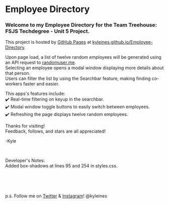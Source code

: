 # Employee Directory

### Welcome to my Employee Directory for the Team Treehouse: FSJS Techdegree - Unit 5 Project.

This project is hosted by [GitHub Pages](https://docs.github.com/en/pages) at [kyleines.github.io/Employee-Directory](https://kyleines.github.io/Employee-Directory/).

Upon page load, a list of twelve random employees will be generated using an API request to [randomuser.me](https://randomuser.me/). \
Selecting an employee opens a modal window displaying more details about that person. \
Users can filter the list by using the Searchbar feature, making finding co-workers faster and easier.

This apps's features include: \
:heavy_check_mark: Real-time filtering on keyup in the searchbar. \
:heavy_check_mark: Modal window toggle buttons to easily switch between employees. \
:heavy_check_mark: Refreshing the page displays twelve random employees.

Thanks for visiting! \
Feedback, follows, and stars are all appreciated!

-Kyle

<br>

Developer's Notes: \
Added box-shadows at lines 95 and 254 in styles.css.

<br>
<br>
<br>

p.s. Follow me on [Twitter](https://twitter.com/kyleines) & [Instagram](https://instagram.com/kyleines)! @kyleines